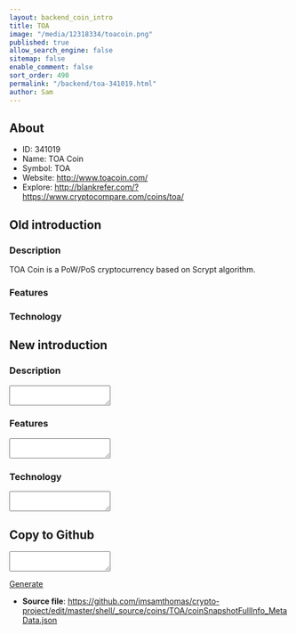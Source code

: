 ```yaml
---
layout: backend_coin_intro
title: TOA
image: "/media/12318334/toacoin.png"
published: true
allow_search_engine: false
sitemap: false
enable_comment: false
sort_order: 490
permalink: "/backend/toa-341019.html"
author: Sam
---
```


## About

- ID: 341019
- Name: TOA Coin
- Symbol: TOA
- Website: http://www.toacoin.com/
- Explore: http://blankrefer.com/?https://www.cryptocompare.com/coins/toa/


## Old introduction

### Description

<p>TOA Coin is a PoW/PoS cryptocurrency based on Scrypt algorithm.</p>

### Features


### Technology




## New introduction


### Description
<textarea id="meta_description" name="description"></textarea>

### Features
<textarea id="meta_features" name="features"></textarea>

### Technology
<textarea id="meta_technology" name="technology"></textarea>


## Copy to Github

<textarea id="coinsnapshotfullinfo_metadata"></textarea>

<a href="#gen" onclick="generateMetaDatJson()">Generate</a>

- **Source file**: <a href="https://github.com/imsamthomas/crypto-project/edit/master/shell/_source/coins/TOA/coinSnapshotFullInfo_MetaData.json">https://github.com/imsamthomas/crypto-project/edit/master/shell/_source/coins/TOA/coinSnapshotFullInfo_MetaData.json</a>

